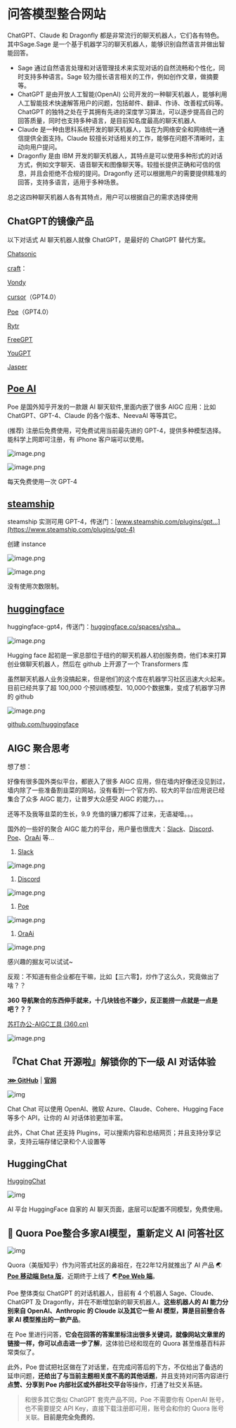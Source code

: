 # 问答模型整合网站

ChatGPT、Claude 和 Dragonfly 都是非常流行的聊天机器人，它们各有特色。其中Sage.Sage 是一个基于机器学习的聊天机器人，能够识别自然语言并做出智能回答。

- Sage 通过自然语言处理和对话管理技术来实现对话的自然流畅和个性化，同时支持多种语言。Sage 较为擅长语言相关的工作，例如创作文章，做摘要等。
- ChatGPT 是由开放人工智能(OpenAI) 公司开发的一种聊天机器人，能够利用人工智能技术快速解答用户的问题，包括邮件、翻译、作诗、改善程式码等。ChatGPT 的独特之处在于其拥有先进的深度学习算法，可以逐步提高自己的回答质量，同时也支持多种语言，是目前知名度最高的聊天机器人
- Claude 是一种由思科系统开发的聊天机器人，旨在为网络安全和网络统一通信提供全面支持。Claude 较擅长对话相关的工作，能够在问题不清晰时，主动向用户提问。
- Dragonfly 是由 IBM 开发的聊天机器人，其特点是可以使用多种形式的对话方式，例如文字聊天、语音聊天和图像聊天等。较擅长提供正确和可信的信息，并且会拒绝不合规的提问。Dragonfly 还可以根据用户的需要提供精准的回答，支持多语言，适用于多种场景。

总之这四种聊天机器人各有其特点，用户可以根据自己的需求选择使用

## ChatGPT的镜像产品

以下对话式 AI 聊天机器人就像 ChatGPT，是最好的 ChatGPT 替代方案。

[Chatsonic](https://writesonic.com/chat)

[craft](https://www.craft.do/)：

[Vondy](https://www.vondy.com/)

[cursor](https://www.cursor.so/)（GPT4.0）

[Poe](https://poe.com/)（GPT4.0）

[Rytr](https://rytr.me/)

[FreeGPT](https://freegpt.one/)

[YouGPT](https://you.com/)

[Jasper](https://www.jasper.ai/)

## [Poe AI](https://poe.com/)

Poe 是国外知乎开发的一款跟 AI 聊天软件,里面内嵌了很多 AIGC 应用：比如 ChatGPT、GPT-4、Claude 的各个版本、NeevaAI 等等其它。

(推荐) 注册后免费使用，可免费试用当前最先进的 GPT-4，提供多种模型选择。能科学上网即可注册，有 iPhone 客户端可以使用。

![image.png](./assets/问答模型整合/68bcb27779094416a3fd98e1c35d48c1.webp)

![image.png](./assets/问答模型整合/d7e55719c6d2441a8d7469962e19a957.webp)

每天免费使用一次 GPT-4

## [steamship](https://www.steamship.com/)

steamship 实测可用 GPT-4，传送门：[www.steamship.com/plugins/gpt…](https://www.steamship.com/plugins/gpt-4)

创建 instance

![image.png](./assets/问答模型整合/b320fa26967f43499e77c4b91a915461.webp)

![image.png](./assets/问答模型整合/aa5f6afe04af457fb616642f5f2c72a5.webp)

没有使用次数限制。

## [huggingface](https://huggingface.co/spaces/ysharma/ChatGPT4)

huggingface-gpt4，传送门：[huggingface.co/spaces/ysha…](https://huggingface.co/spaces/ysharma/ChatGPT4)

![image.png](./assets/问答模型整合/b1ffbfd44f064c60a629a0a9b5702839.webp)

Hugging face 起初是一家总部位于纽约的聊天机器人初创服务商，他们本来打算创业做聊天机器人，然后在 github 上开源了一个 Transformers 库

虽然聊天机器人业务没搞起来，但是他们的这个库在机器学习社区迅速大火起来。目前已经共享了超 100,000 个预训练模型、10,000个数据集，变成了机器学习界的 github

![image.png](./assets/问答模型整合/5848f5ee14a544979eaccd69a041a1f9.webp)

[github.com/huggingface](https://github.com/huggingface)

## AIGC 聚合思考

想了想：

好像有很多国外类似平台，都嵌入了很多 AIGC 应用，但在墙内好像还没见到过，墙内除了一些准备割韭菜的网站，没有看到一个官方的、较大的平台/应用说已经集合了众多 AIGC 能力，让普罗大众感受 AIGC 的能力。。。

还等不及我等韭菜的生长，9.9 充值的镰刀都挥了过来，无语凝噎。。。

国外的一些好的聚合 AIGC 能力的平台，用户量也很庞大：[Slack](https://slack.com/)、[Discord](https://discord.com/)、[Poe](https://poe.com/)、[OraAi](https://ora.ai/explore/recent) 等...

1. [Slack](https://slack.com/)

![image.png](./assets/问答模型整合/48bb6353294b4a9985278b07fe6ec9ee.webp)

1. [Discord](https://discord.com/)

![image.png](./assets/问答模型整合/eae8cb15f0024f28a74b8fad35f91668.webp)

1. [Poe](https://poe.com/)

![image.png](./assets/问答模型整合/13267c605bc8436d8cb8b17bfbb6612d.webp)

1. [OraAi](https://ora.ai/explore/recent)

![image.png](./assets/问答模型整合/04775418a19b441b85c30e52d9721c36.webp)

感兴趣的掘友可以试试~

反观：不知道有些企业都在干嘛，比如【三六零】，炒作了这么久，究竟做出了啥？？

**360 导航聚合的东西伸手就来，十几块钱也不嫌少，反正能捞一点就是一点是吧？？？**

[苏打办公-AIGC工具 (360.cn)](https://bangong.360.cn/home/index.html?c=gw#/search?lv0=849&time=1684201179569&referrer=other)

![image.png](./assets/问答模型整合/71d82221022242278cab8c566fb79190.webp)

## 『Chat Chat 开源啦』解锁你的下一级 AI 对话体验

[**⋙ GitHub**](https://github.com/okisdev/ChatChat) | [**官网**](https://chat.okisdev.com/)

![img](./assets/219c5b4432da422b87e8b9b3380cf729.webp)

Chat Chat 可以使用 OpenAI、微软 Azure、Claude、Cohere、Hugging Face 等多个 API，让你的 AI 对话体验更加丰富。

此外，Chat Chat 还支持 Plugins，可以搜索内容和总结网页；并且支持分享记录，支持云端存储记录和个人设置等

## HuggingChat

[HuggingChat](https://huggingface.co/chat)

![img](./assets/bg2023051202.webp)

AI 平台 HuggingFace 自家的 AI 聊天页面，底层可以配置不同模型，免费使用。

## 🤖 Quora Poe整合多家AI模型，重新定义 AI 问答社区

![img](./assets/6e3b9bfa729b42eb9161cad12db65907.webp)

Quora（美版知乎）作为问答式社区的鼻祖在，在22年12月就推出了 AI 产品 🌏[**Poe 移动端 Beta 版**](https://techcrunch.com/2022/12/21/quora-launches-poe-a-way-to-talk-to-ai-chatbots-like-chatgpt/)，近期终于上线了 🌏[**Poe Web 端**](https://poe.com/)。

Poe 整体类似 ChatGPT 的对话机器人，目前有 4 个机器人 Sage、Cloude、ChatGPT 及 Dragonfly，并在不断增加新的聊天机器人。**这些机器人的 AI 能力分别来自 OpenAI、Anthropic 的 Cloude 以及其它一些 AI 模型，算是目前整合各家 AI 模型推出的一款产品**。

在 Poe 里进行问答，**它会在回答的答案里标注出很多关键词，就像网站文章里的链接一样，你可以点击进一步了解**，这体验已经和现在的 Quora 甚至维基百科非常类似了。

此外，Poe 尝试把社区做在了对话里，在完成问答后的下方，不仅给出了备选的延申问题，**还给出了与当前主题相关度不高的其他话题**，并且支持对问答内容进行**点赞、分享到 Poe 内部社区或外部社交平台**等操作，打通了社交关系链。

> 和很多其它类似 ChatGPT 套壳产品不同，Poe 不需要你有 OpenAI 账号，也不需要提交 API Key，直接下载注册即可用，账号会和你的 Quora 账号关联。**目前是完全免费的**。
